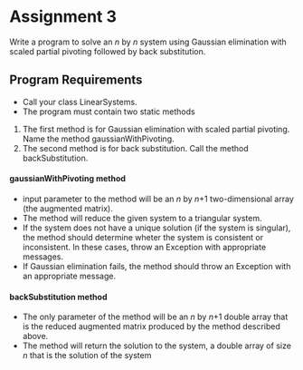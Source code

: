 # Assignment 3
Write a program to solve an *n* by *n* system using Gaussian elimination with scaled partial pivoting followed by back substitution.

## Program Requirements
- Call your class LinearSystems.
- The program must contain two static methods
1. The first method is for Gaussian elimination with scaled partial pivoting. Name the method gaussianWithPivoting.
2. The second method is for back substitution. Call the method backSubstitution.

#### gaussianWithPivoting method
- input parameter to the method will be an *n* by *n*+1 two-dimensional array (the augmented matrix).
- The method will reduce the given system to a triangular system.
- If the system does not have a unique solution (if the system is singular), the method should determine wheter the system is consistent or inconsistent. In these cases, throw an Exception with appropriate messages.
- If Gaussian elimination fails, the method should throw an Exception with an appropriate message.

#### backSubstitution method
- The only parameter of the method will be an *n* by *n*+1 double array that is the reduced augmented matrix produced by the method described above.
- The method will return the solution to the system, a double array of size *n* that is the solution of the system